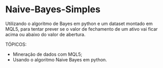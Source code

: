 # Naive-Bayes-Simples

Utilizando o algoritmo de Bayes em python e um dataset montado em MQL5, para tentar prever se o valor de fechamento de um ativo vai ficar acima ou abaixo do valor de abertura.

TÓPICOS:
- Mineração de dados com MQL5;
- Usando o algoritmo Naive Bayes em python.
